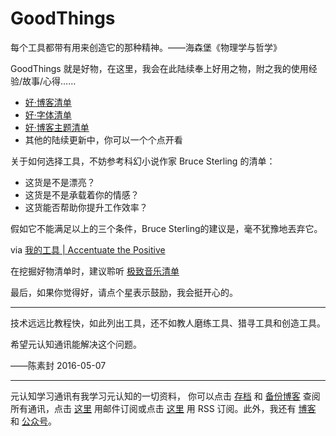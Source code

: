 # GoodThings

每个工具都带有用来创造它的那种精神。——海森堡《物理学与哲学》

GoodThings 就是好物，在这里，我会在此陆续奉上好用之物，附之我的使用经验/故事/心得……

- [好·博客清单](https://github.com/cnfeat/GoodThingList/blob/master/GoodBlogList.md)
- [好·字体清单](https://github.com/cnfeat/GoodThingList/blob/master/GoodFontList.md)
- [好·博客主题清单](https://github.com/cnfeat/GoodThingList/blob/master/GoodJekllBlogList.md)
- 其他的陆续更新中，你可以一个个点开看

关于如何选择工具，不妨参考科幻小说作家 Bruce Sterling 的清单：

- 这货是不是漂亮？
- 这货是不是承载着你的情感？
- 这货能否帮助你提升工作效率？

假如它不能满足以上的三个条件，Bruce Sterling的建议是，毫不犹豫地丟弃它。

via [我的工具 | Accentuate the Positive](http://www.tonyyet.com/tools)

在挖掘好物清单时，建议聆听 [极致音乐清单](http://www.xiami.com/search/album/?spm=a1z1s.3521865.23309985.3.eDI0b6&key=The+Essential+Masterpieces)


最后，如果你觉得好，请点个星表示鼓励，我会挺开心的。

----

技术远远比教程快，如此列出工具，还不如教人磨练工具、猎寻工具和创造工具。

希望元认知通讯能解决这个问题。

——陈素封 2016-05-07 


----
元认知学习通讯有我学习元认知的一切资料， 你可以点击 [存档](http://tinyletter.com/cnfeat/archive) 和 [备份博客](mesule.com) 查阅所有通讯，点击 [这里](http://tinyletter.com/cnfeat) 用邮件订阅或点击  [这里](http://mesule.com/) 用 RSS 订阅。此外，我还有 [博客](cnfeat.com) 和 [公众号](http://t.cn/RGaif2N)。